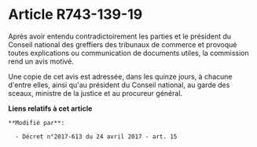 # Article R743-139-19

Après avoir entendu contradictoirement les parties et le président du Conseil national des greffiers des tribunaux de
commerce et provoqué toutes explications ou communication de documents utiles, la commission rend un avis motivé.

Une copie de cet avis est adressée, dans les quinze jours, à chacune d'entre elles, ainsi qu'au président du Conseil
national, au garde des sceaux, ministre de la justice et au procureur général.

**Liens relatifs à cet article**

	**Modifié par**:

	  - Décret n°2017-613 du 24 avril 2017 - art. 15
